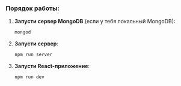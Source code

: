 ### Порядок работы:

1. **Запусти сервер MongoDB** (если у тебя локальный MongoDB):

   ```sh
   mongod
   ```

2. **Запусти сервер**:

   ```sh
   npm run server
   ```

3. **Запусти React-приложение**:
   ```sh
   npm run dev
   ```
